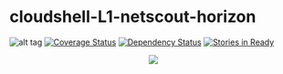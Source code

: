 # cloudshell-L1-netscout-horizon
![alt tag](https://travis-ci.org/QualiSystems/cloudshell-L1-netscout.svg?branch=dev)
[![Coverage Status](https://coveralls.io/repos/github/QualiSystems/cloudshell-L1-netscout/badge.svg?branch=dev)](https://coveralls.io/github/QualiSystems/cloudshell-L1-netscout?branch=dev)
[![Dependency Status](https://dependencyci.com/github/QualiSystems/cloudshell-L1-netscout/badge)](https://dependencyci.com/github/QualiSystems/cloudshell-L1-netscout)
[![Stories in Ready](https://badge.waffle.io/QualiSystems/cloudshell-cloudshell-L1-netscout.svg?label=ready&title=Ready)](http://waffle.io/QualiSystems/cloudshell-L1-netscout)

<p align="center">
<img src="https://github.com/QualiSystems/devguide_source/raw/master/logo.png"></img>
</p>
